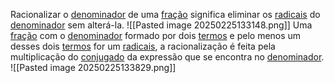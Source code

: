 Racionalizar o [denominador](Termos%20gerais.md#Denominador) de uma [fração](Frações) significa eliminar os [radicais](Termos%20gerais.md#Radical%20da%20raiz) do [denominador](Termos%20gerais.md#Denominador) sem alterá-la.
![[Pasted image 20250225133148.png]]
Uma [fração](Frações) com o [denominador](Termos%20gerais.md#Denominador) formado por dois [termos](Termos%20gerais.md#Termos) e pelo menos um desses dois [termos](Termos%20gerais.md#Termos) for um [radicais](Termos%20gerais.md#Radical%20da%20raiz), a racionalização é feita pela multiplicação do [conjugado](Termos%20gerais.md#Conjugado) da expressão que se encontra no [denominador](Termos%20gerais.md#Denominador).
![[Pasted image 20250225133829.png]]